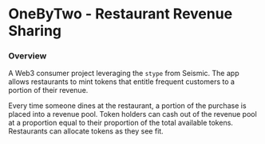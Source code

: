 # OneByTwo - Restaurant Revenue Sharing

### Overview

A Web3 consumer project leveraging the `stype` from Seismic. The app allows restaurants to mint tokens
that entitle frequent customers to a portion of their revenue.

Every time someone dines at the restaurant, a portion of the purchase is placed into a revenue pool. Token holders
can cash out of the revenue pool at a proportion equal to their proportion of the total available tokens. Restaurants can
allocate tokens as they see fit.
